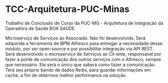 # TCC-Arquitetura-PUC-Minas
Trabalho de Conclusão de Curso da PUC-MG - Arquitetura de Integração da Operadora de Saúde BOA SAÚDE 

Microserviço de Serviços ao Associado. Não foi desenvolvido.
Será adquirida a ferramenta de BPM Alfresco para entregar a necessidade desse módulo, por ser open-source e por possibilitar integração via API REST. Será desenvolvido o microserviço de Serviços ao Cli-ente, responsável por fazer a ponte de comunicação dos outros serviços com o Alfresco, sempre que necessário. Ele será o único que saberá como fazer a comunicação. Terá seu próprio bando de dados Redis, para guardar informações em cache, a fim de obtermos melhor performance na solução.